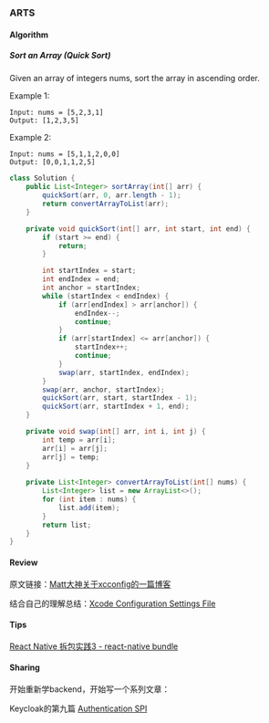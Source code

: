 ### ARTS

#### Algorithm
##### Sort an Array (Quick Sort)
Given an array of integers nums, sort the array in ascending order.

Example 1:
```
Input: nums = [5,2,3,1]
Output: [1,2,3,5]
```
Example 2:
```
Input: nums = [5,1,1,2,0,0]
Output: [0,0,1,1,2,5]
```

```java
class Solution {
    public List<Integer> sortArray(int[] arr) {
        quickSort(arr, 0, arr.length - 1);
        return convertArrayToList(arr);
    }

    private void quickSort(int[] arr, int start, int end) {
        if (start >= end) {
            return;
        }

        int startIndex = start;
        int endIndex = end;
        int anchor = startIndex;
        while (startIndex < endIndex) {
            if (arr[endIndex] > arr[anchor]) {
                endIndex--;
                continue;
            }
            if (arr[startIndex] <= arr[anchor]) {
                startIndex++;
                continue;
            }
            swap(arr, startIndex, endIndex);
        }
        swap(arr, anchor, startIndex);
        quickSort(arr, start, startIndex - 1);
        quickSort(arr, startIndex + 1, end);
    }

    private void swap(int[] arr, int i, int j) {
        int temp = arr[i];
        arr[i] = arr[j];
        arr[j] = temp;
    }
    
    private List<Integer> convertArrayToList(int[] nums) {
        List<Integer> list = new ArrayList<>();
        for (int item : nums) {
            list.add(item);
        }
        return list;
    }
}
```

#### Review

原文链接：[Matt大神关于xcconfig的一篇博客](https://nshipster.com/xcconfig/)

结合自己的理解总结：[Xcode Configuration Settings File](https://www.jianshu.com/p/dc58d26038c8)

#### Tips

[React Native 拆包实践3 - react-native bundle](https://www.jianshu.com/p/359721b85f12)

#### Sharing

开始重新学backend，开始写一个系列文章：

Keycloak的第九篇 [Authentication SPI](https://www.jianshu.com/p/d18daee88e92)